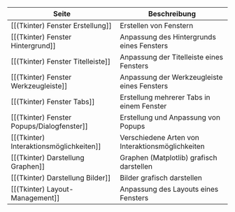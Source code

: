 | Seite | Beschreibung |
| ----------- | ----------- |
| [[(Tkinter) Fenster Erstellung]] | Erstellen von Fenstern |
| [[(Tkinter) Fenster Hintergrund]] | Anpassung des Hintergrunds eines Fensters |
| [[(Tkinter) Fenster Titelleiste]] | Anpassung der Titelleiste eines Fensters |
| [[(Tkinter) Fenster Werkzeugleiste]] | Anpassung der Werkzeugleiste eines Fensters |
| [[(Tkinter) Fenster Tabs]] | Erstellung mehrerer Tabs in einem Fenster |
| [[(Tkinter) Fenster Popups/Dialogfenster]] | Erstellung und Anpassung von Popups |
| [[(Tkinter) Interaktionsmöglichkeiten]] | Verschiedene Arten von Interaktionsmöglichkeiten |
| [[(Tkinter) Darstellung Graphen]] | Graphen (Matplotlib) grafisch darstellen |
| [[(Tkinter) Darstellung Bilder]] | Bilder grafisch darstellen |
| [[(Tkinter) Layout-Management]] | Anpassung des Layouts eines Fensters |